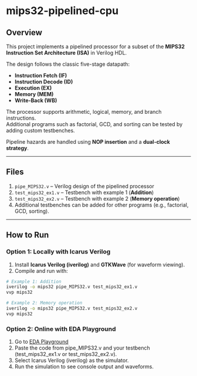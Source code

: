 # mips32-pipelined-cpu

##  Overview
This project implements a pipelined processor for a subset of the **MIPS32 Instruction Set Architecture (ISA)** in Verilog HDL.  

The design follows the classic five-stage datapath:  
- **Instruction Fetch (IF)**  
- **Instruction Decode (ID)**  
- **Execution (EX)**  
- **Memory (MEM)**  
- **Write-Back (WB)**  

The processor supports arithmetic, logical, memory, and branch instructions.  
Additional programs such as factorial, GCD, and sorting can be tested by adding custom testbenches.  


Pipeline hazards are handled using **NOP insertion** and a **dual-clock strategy**.  

---

##  Files
1. `pipe_MIPS32.v` – Verilog design of the pipelined processor  
2. `test_mips32_ex1.v` – Testbench with example 1 (**Addition**)  
3. `test_mips32_ex2.v` – Testbench with example 2 (**Memory operation**)  
4. Additional testbenches can be added for other programs (e.g., factorial, GCD, sorting).  

---

##  How to Run

### Option 1: Locally with Icarus Verilog
1. Install **Icarus Verilog (iverilog)** and **GTKWave** (for waveform viewing).  
2. Compile and run with:  

```sh
# Example 1: Addition
iverilog -o mips32 pipe_MIPS32.v test_mips32_ex1.v
vvp mips32

# Example 2: Memory operation
iverilog -o mips32 pipe_MIPS32.v test_mips32_ex2.v
vvp mips32
```
### Option 2: Online with EDA Playground
1.  Go to [EDA Playground](https://www.edaplayground.com/)  
2. Paste the code from pipe_MIPS32.v and your testbench (test_mips32_ex1.v or test_mips32_ex2.v).
3. Select Icarus Verilog (iverilog) as the simulator.
4. Run the simulation to see console output and waveforms.

